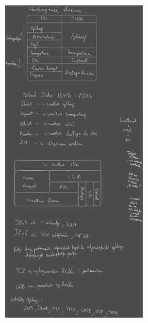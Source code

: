 ![](/Notatki/Semestr%203/Podstawy%20telekomunikacji/Wykłady/Wykład%208/Drawing%202023-12-06%2017.16.51.excalidraw.svg)